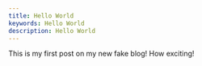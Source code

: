 ```yaml
---
title: Hello World
keywords: Hello World
description: Hello World
---
```


This is my first post on my new fake blog! How exciting!
